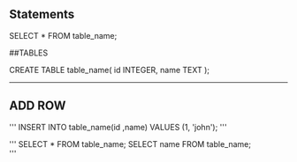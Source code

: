 ## Statements

SELECT * FROM table_name; 

##TABLES

CREATE TABLE table_name(
id INTEGER, 
name TEXT
); 

--- 

## ADD ROW 

'''
INSERT INTO table_name(id ,name)
VALUES (1, 'john');
'''

'''
SELECT * FROM table_name; 
SELECT name FROM table_name;  
'''




